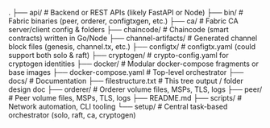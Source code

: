 .
├── api/                  # Backend or REST APIs (likely FastAPI or Node)
├── bin/                  # Fabric binaries (peer, orderer, configtxgen, etc.)
├── ca/                   # Fabric CA server/client config & folders
├── chaincode/            # Chaincode (smart contracts) written in Go/Node
├── channel-artifacts/    # Generated channel block files (genesis, channel.tx, etc.)
├── configtx/             # configtx.yaml (could support both solo & raft)
├── cryptogen/            # crypto-config.yaml for cryptogen identities
├── docker/               # Modular docker-compose fragments or base images
├── docker-compose.yaml   # Top-level orchestrator
├── docs/                 # Documentation
├── filestructure.txt     # This tree output / folder design doc
├── orderer/              # Orderer volume files, MSPs, TLS, logs
├── peer/                 # Peer volume files, MSPs, TLS, logs
├── README.md
├── scripts/              # Network automation, CLI tooling
└── setup/                # Central task-based orchestrator (solo, raft, ca, cryptogen)